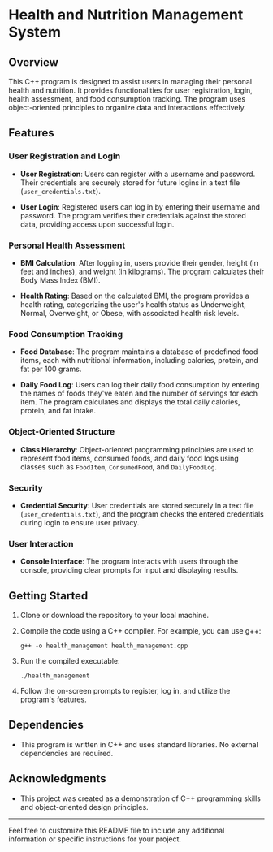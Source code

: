 
# Health and Nutrition Management System

## Overview

This C++ program is designed to assist users in managing their personal health and nutrition. It provides functionalities for user registration, login, health assessment, and food consumption tracking. The program uses object-oriented principles to organize data and interactions effectively.

## Features

### User Registration and Login

- **User Registration**: Users can register with a username and password. Their credentials are securely stored for future logins in a text file (`user_credentials.txt`).

- **User Login**: Registered users can log in by entering their username and password. The program verifies their credentials against the stored data, providing access upon successful login.

### Personal Health Assessment

- **BMI Calculation**: After logging in, users provide their gender, height (in feet and inches), and weight (in kilograms). The program calculates their Body Mass Index (BMI).

- **Health Rating**: Based on the calculated BMI, the program provides a health rating, categorizing the user's health status as Underweight, Normal, Overweight, or Obese, with associated health risk levels.

### Food Consumption Tracking

- **Food Database**: The program maintains a database of predefined food items, each with nutritional information, including calories, protein, and fat per 100 grams.

- **Daily Food Log**: Users can log their daily food consumption by entering the names of foods they've eaten and the number of servings for each item. The program calculates and displays the total daily calories, protein, and fat intake.

### Object-Oriented Structure

- **Class Hierarchy**: Object-oriented programming principles are used to represent food items, consumed foods, and daily food logs using classes such as `FoodItem`, `ConsumedFood`, and `DailyFoodLog`.

### Security

- **Credential Security**: User credentials are stored securely in a text file (`user_credentials.txt`), and the program checks the entered credentials during login to ensure user privacy.

### User Interaction

- **Console Interface**: The program interacts with users through the console, providing clear prompts for input and displaying results.

## Getting Started

1. Clone or download the repository to your local machine.

2. Compile the code using a C++ compiler. For example, you can use g++:
   ```shell
   g++ -o health_management health_management.cpp
   ```

3. Run the compiled executable:
   ```shell
   ./health_management
   ```

4. Follow the on-screen prompts to register, log in, and utilize the program's features.

## Dependencies

- This program is written in C++ and uses standard libraries. No external dependencies are required.

## Acknowledgments

- This project was created as a demonstration of C++ programming skills and object-oriented design principles.

---

Feel free to customize this README file to include any additional information or specific instructions for your project.
